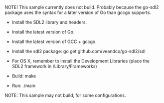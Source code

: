 NOTE! This sample currently does not build.
Probably because the go-sdl2 package uses the syntax for a later version of Go than gccgo supports.

* Install the SDL2 library and headers.

* Install the latest version of Go.

* Install the latest version of GCC + gccgo.

* Install the sdl2 package:
  go get github.com/veandco/go-sdl2/sdl

* For OS X, remember to install the Development Libraries (place the SDL2 framework in /Library/Frameworks)

* Build:
  make
 
* Run:
  ./main

NOTE: This sample may not build, for some configurations.
